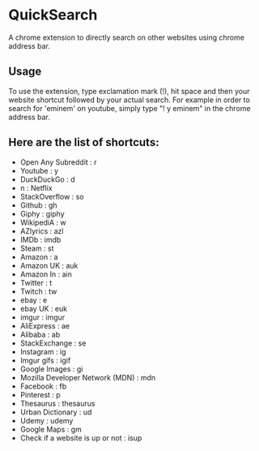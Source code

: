 # QuickSearch
A chrome extension to directly search on other websites using chrome address bar.

## Usage
To use the extension, type exclamation mark (!), hit space and then your website shortcut followed by your actual search. For example in order to search for 'eminem' on youtube, simply type "! y eminem" in the chrome address bar.

## Here are the list of shortcuts:

- Open Any Subreddit : r
- Youtube : y 
- DuckDuckGo : d 
- n : Netflix
- StackOverflow : so
- Github : gh
- Giphy : giphy
- WikipediA : w
- AZlyrics : azl
- IMDb : imdb
- Steam : st
- Amazon : a 
- Amazon UK : auk
- Amazon In : ain
- Twitter : t
- Twitch : tw
- ebay : e 
- ebay UK : euk
- imgur : imgur
- AliExpress : ae
- Alibaba : ab
- StackExchange : se
- Instagram : ig
- Imgur gifs : igif
- Google Images : gi
- Mozilla Developer Network (MDN) : mdn
- Facebook : fb
- Pinterest : p
- Thesaurus : thesaurus
- Urban Dictionary : ud
- Udemy : udemy
- Google Maps : gm
- Check if a website is up or not : isup

